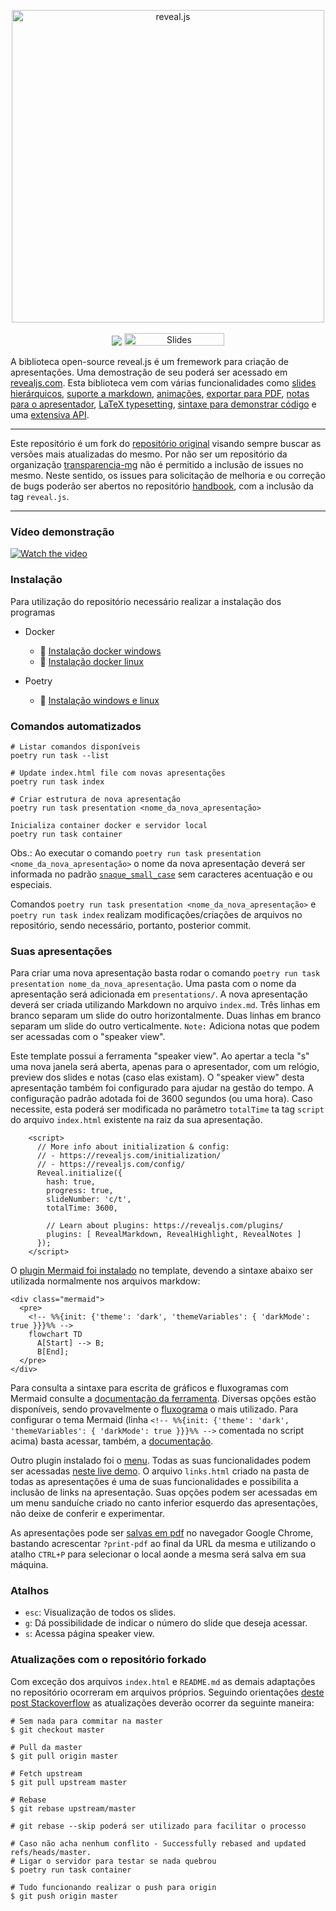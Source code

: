 <p align="center">
  <a href="https://revealjs.com">
  <img src="https://hakim-static.s3.amazonaws.com/reveal-js/logo/v1/reveal-black-text-sticker.png" alt="reveal.js" width="500">
  </a>
  <br><br>
  <a href="https://github.com/hakimel/reveal.js/actions"><img src="https://github.com/hakimel/reveal.js/workflows/tests/badge.svg"></a>
  <a href="https://slides.com/"><img src="https://s3.amazonaws.com/static.slid.es/images/slides-github-banner-320x40.png?1" alt="Slides" width="160" height="20"></a>
</p>

A biblioteca open-source reveal.js é um fremework para criação de apresentações. 
Uma demostração de seu poderá ser acessado em [revealjs.com](https://revealjs.com/).
Esta biblioteca vem com várias funcionalidades como [slides hierárquicos](https://revealjs.com/vertical-slides/), [suporte a markdown](https://revealjs.com/markdown/), [animações](https://revealjs.com/auto-animate/), [exportar para PDF](https://revealjs.com/pdf-export/), [notas para o apresentador](https://revealjs.com/speaker-view/), [LaTeX typesetting](https://revealjs.com/math/), [sintaxe para demonstrar código](https://revealjs.com/code/) e uma [extensiva API](https://revealjs.com/api/).

---

Este repositório é um fork do [repositório original](https://github.com/hakimel/reveal.js) visando sempre buscar as versões mais atualizadas do mesmo.
Por não ser um repositório da organização [transparencia-mg](https://github.com/transparencia-mg) não é permitido a inclusão de issues no mesmo.
Neste sentido, os issues para solicitação de melhoria e ou correção de bugs poderão ser abertos no repositório [handbook](https://github.com/transparencia-mg/handbook/issues), com a inclusão da tag `reveal.js`.

---

### Vídeo demonstração

[![Watch the video](https://img.youtube.com/vi/YMAcnwdf8rw/maxresdefault.jpg)](https://youtu.be/YMAcnwdf8rw)

### Instalação

Para utilização do repositório necessário realizar a instalação dos programas 

- Docker
    - 🚀 [Instalação docker windows](https://docs.docker.com/desktop/install/windows-install/#:~:text=Double%2Dclick%20Docker%20Desktop%20Installer,bottom%20of%20your%20web%20browser.)
    - 🚀 [Instalação docker linux](https://docs.docker.com/desktop/install/linux-install/)

- Poetry
    - 🚀 [Instalação windows e linux](https://python-poetry.org/docs/#installation)

### Comandos automatizados

```
# Listar comandos disponíveis
poetry run task --list

# Update index.html file com novas apresentações
poetry run task index     

# Criar estrutura de nova apresentação
poetry run task presentation <nome_da_nova_apresentação>

Inicializa container docker e servidor local
poetry run task container
```

Obs.: Ao executar o comando `poetry run task presentation <nome_da_nova_apresentação>` o nome da nova apresentação deverá ser informada no padrão [`snaque_small_case`](https://en.wikipedia.org/wiki/Snake_case) sem caracteres acentuação e ou especiais.

Comandos `poetry run task presentation <nome_da_nova_apresentação>` e `poetry run task index` realizam modificações/criações de arquivos no repositório, sendo necessário, portanto, posterior commit.

### Suas apresentações

Para criar uma nova apresentação basta rodar o comando `poetry run task presentation nome_da_nova_apresentação`.
Uma pasta com o nome da apresentação será adicionada em `presentations/`.
A nova apresentação deverá ser criada utilizando Markdown no arquivo `index.md`.
Três linhas em branco separam um slide do outro horizontalmente.
Duas linhas em branco separam um slide do outro verticalmente.
`Note:` Adiciona notas que podem ser acessadas com o "speaker view".

Este template possui a ferramenta "speaker view". 
Ao apertar a tecla "s" uma nova janela será aberta, apenas para o apresentador, com um relógio, preview dos slides e notas (caso elas existam).
O "speaker view" desta apresentação também foi configurado para ajudar na gestão do tempo.
A configuração padrão adotada foi de 3600 segundos (ou uma hora). Caso necessite, esta  poderá ser modificada no parâmetro `totalTime` ta tag `script` do arquivo `index.html` existente na raiz da sua apresentação.

```
    <script>
      // More info about initialization & config:
      // - https://revealjs.com/initialization/
      // - https://revealjs.com/config/
      Reveal.initialize({
        hash: true,
        progress: true,
        slideNumber: 'c/t',
        totalTime: 3600,

        // Learn about plugins: https://revealjs.com/plugins/
        plugins: [ RevealMarkdown, RevealHighlight, RevealNotes ]
      });
    </script>
```

O [plugin Mermaid foi instalado](https://github.com/transparencia-mg/handbook/issues/64#issuecomment-1474349126) no template, devendo a sintaxe abaixo ser utilizada normalmente nos arquivos markdow:

```
<div class="mermaid">
  <pre>
    <!-- %%{init: {'theme': 'dark', 'themeVariables': { 'darkMode': true }}}%% -->
    flowchart TD
      A[Start] --> B;
      B[End];
  </pre>
</div>
```

Para consulta a sintaxe para escrita de gráficos e fluxogramas com Mermaid consulte a [documentação da ferramenta](https://mermaid.js.org/intro/). Diversas opções estão disponíveis, sendo provavelmente o [fluxograma](https://mermaid.js.org/syntax/flowchart.html) o mais utilizado. Para configurar o tema Mermaid (linha `<!-- %%{init: {'theme': 'dark', 'themeVariables': { 'darkMode': true }}}%% -->` comentada no script acima) basta acessar, também, a [documentação](https://mermaid.js.org/config/theming.html#theme-configuration).

Outro plugin instalado foi o [menu](https://github.com/denehyg/reveal.js-menu). Todas as suas funcionalidades podem ser acessadas [neste live demo](https://denehyg.github.io/reveal.js-menu/#/home). O arquivo `links.html` criado na pasta de todas as apresentações é uma de suas funcionalidades e possibilita a inclusão de links na apresentação. Suas opções podem ser acessadas em um menu sanduíche criado no canto inferior esquerdo das apresentações, não deixe de conferir e experimentar.

As apresentações pode ser [salvas em pdf](https://revealjs.com/pdf-export/) no navegador Google Chrome, bastando acrescentar `?print-pdf` ao final da URL da mesma e utilizando o atalho `CTRL+P` para selecionar o local aonde a mesma será salva em sua máquina.

### Atalhos

- `esc`: Visualização de todos os slides.
- `g`: Dá possibilidade de indicar o número do slide que deseja acessar.
- `s`: Acessa página speaker view.

### Atualizações com o repositório forkado

Com exceção dos arquivos `index.html` e `README.md` as demais adaptações no repositório ocorreram em arquivos próprios.
Seguindo orientações [deste post Stackoverflow](https://stackoverflow.com/a/41448584/11755155) as atualizações deverão ocorrer da seguinte maneira:

```
# Sem nada para commitar na master
$ git checkout master

# Pull da master
$ git pull origin master

# Fetch upstream
$ git pull upstream master

# Rebase
$ git rebase upstream/master

# git rebase --skip poderá ser utilizado para facilitar o processo

# Caso não acha nenhum conflito - Successfully rebased and updated refs/heads/master.
# Ligar o servidor para testar se nada quebrou
$ poetry run task container

# Tudo funcionando realizar o push para origin
$ git push origin master
```